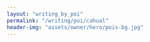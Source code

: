 ```yaml
---
layout: "writing_by_poi"
permalink: "/writing/poi/cahual"
header-img: "assets/owner/hero/pois-bg.jpg"
---
```

